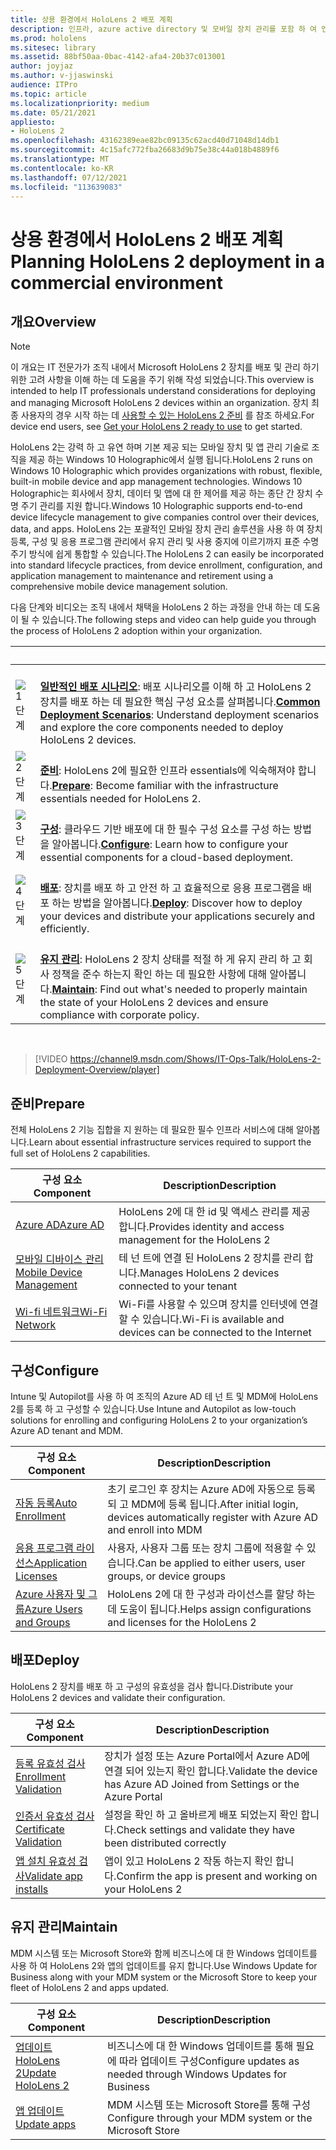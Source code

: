 ```yaml
---
title: 상용 환경에서 HoloLens 2 배포 계획
description: 인프라, azure active directory 및 모바일 장치 관리를 포함 하 여 엔터프라이즈 환경에서 HoloLens를 배포 하 고 관리 하기 위한 핵심 요구 사항에 대해 알아봅니다.
ms.prod: hololens
ms.sitesec: library
ms.assetid: 88bf50aa-0bac-4142-afa4-20b37c013001
author: joyjaz
ms.author: v-jjaswinski
audience: ITPro
ms.topic: article
ms.localizationpriority: medium
ms.date: 05/21/2021
appliesto:
- HoloLens 2
ms.openlocfilehash: 43162389eae82bc09135c62acd40d71048d14db1
ms.sourcegitcommit: 4c15afc772fba26683d9b75e38c44a018b4889f6
ms.translationtype: MT
ms.contentlocale: ko-KR
ms.lasthandoff: 07/12/2021
ms.locfileid: "113639083"
---
```

# <a name="planning-hololens-2-deployment-in-a-commercial-environment"></a><span data-ttu-id="25a37-103">상용 환경에서 HoloLens 2 배포 계획</span><span class="sxs-lookup"><span data-stu-id="25a37-103">Planning HoloLens 2 deployment in a commercial environment</span></span>

## <a name="overview"></a><span data-ttu-id="25a37-104">개요</span><span class="sxs-lookup"><span data-stu-id="25a37-104">Overview</span></span>

> [!NOTE]
> <span data-ttu-id="25a37-105">이 개요는 IT 전문가가 조직 내에서 Microsoft HoloLens 2 장치를 배포 및 관리 하기 위한 고려 사항을 이해 하는 데 도움을 주기 위해 작성 되었습니다.</span><span class="sxs-lookup"><span data-stu-id="25a37-105">This overview is intended to help IT professionals understand considerations for deploying and managing Microsoft HoloLens 2 devices within an organization.</span></span> <span data-ttu-id="25a37-106">장치 최종 사용자의 경우 시작 하는 데 [사용할 수 있는 HoloLens 2 준비](hololens2-setup.md) 를 참조 하세요.</span><span class="sxs-lookup"><span data-stu-id="25a37-106">For device end users, see [Get your HoloLens 2 ready to use](hololens2-setup.md) to get started.</span></span>

<span data-ttu-id="25a37-107">HoloLens 2는 강력 하 고 유연 하며 기본 제공 되는 모바일 장치 및 앱 관리 기술로 조직을 제공 하는 Windows 10 Holographic에서 실행 됩니다.</span><span class="sxs-lookup"><span data-stu-id="25a37-107">HoloLens 2 runs on Windows 10 Holographic which provides organizations with robust, flexible, built-in mobile device and app management technologies.</span></span> <span data-ttu-id="25a37-108">Windows 10 Holographic는 회사에서 장치, 데이터 및 앱에 대 한 제어를 제공 하는 종단 간 장치 수명 주기 관리를 지원 합니다.</span><span class="sxs-lookup"><span data-stu-id="25a37-108">Windows 10 Holographic supports end-to-end device lifecycle management to give companies control over their devices, data, and apps.</span></span> <span data-ttu-id="25a37-109">HoloLens 2는 포괄적인 모바일 장치 관리 솔루션을 사용 하 여 장치 등록, 구성 및 응용 프로그램 관리에서 유지 관리 및 사용 중지에 이르기까지 표준 수명 주기 방식에 쉽게 통합할 수 있습니다.</span><span class="sxs-lookup"><span data-stu-id="25a37-109">The HoloLens 2 can easily be incorporated into standard lifecycle practices, from device enrollment, configuration, and application management to maintenance and retirement using a comprehensive mobile device management solution.</span></span>

<span data-ttu-id="25a37-110">다음 단계와 비디오는 조직 내에서 채택을 HoloLens 2 하는 과정을 안내 하는 데 도움이 될 수 있습니다.</span><span class="sxs-lookup"><span data-stu-id="25a37-110">The following steps and video can help guide you through the process of HoloLens 2 adoption within your organization.</span></span>

| &nbsp; | &nbsp; |
|--|--|
| ![1단계](images/1green.png)| <br/> <span data-ttu-id="25a37-112">**[일반적인 배포 시나리오](hololens-requirements.md)**: 배포 시나리오를 이해 하 고 HoloLens 2 장치를 배포 하는 데 필요한 핵심 구성 요소를 살펴봅니다.</span><span class="sxs-lookup"><span data-stu-id="25a37-112">**[Common Deployment Scenarios](hololens-requirements.md)**: Understand deployment scenarios and explore the core components needed to deploy HoloLens 2 devices.</span></span> |
| ![2단계](images/2green.png)| <br/> <span data-ttu-id="25a37-114">**[준비](#prepare)**: HoloLens 2에 필요한 인프라 essentials에 익숙해져야 합니다.</span><span class="sxs-lookup"><span data-stu-id="25a37-114">**[Prepare](#prepare)**: Become familiar with the infrastructure essentials needed for HoloLens 2.</span></span> |
| ![3단계](images/3green.png) | <br/> <span data-ttu-id="25a37-116">**[구성](#configure)**: 클라우드 기반 배포에 대 한 필수 구성 요소를 구성 하는 방법을 알아봅니다.</span><span class="sxs-lookup"><span data-stu-id="25a37-116">**[Configure](#configure)**: Learn how to configure your essential components for a cloud-based deployment.</span></span> |
| ![4단계](images/4green.png) | <br/> <span data-ttu-id="25a37-118">**[배포](#deploy)**: 장치를 배포 하 고 안전 하 고 효율적으로 응용 프로그램을 배포 하는 방법을 알아봅니다.</span><span class="sxs-lookup"><span data-stu-id="25a37-118">**[Deploy](#deploy)**: Discover how to deploy your devices and distribute your applications securely and efficiently.</span></span> |
| ![5단계](images/5green.png) | <br/> <span data-ttu-id="25a37-120">**[유지 관리](#maintain)**: HoloLens 2 장치 상태를 적절 하 게 유지 관리 하 고 회사 정책을 준수 하는지 확인 하는 데 필요한 사항에 대해 알아봅니다.</span><span class="sxs-lookup"><span data-stu-id="25a37-120">**[Maintain](#maintain)**: Find out what's needed to properly maintain the state of your HoloLens 2 devices and ensure compliance with corporate policy.</span></span> |

<br/>

> [!VIDEO https://channel9.msdn.com/Shows/IT-Ops-Talk/HoloLens-2-Deployment-Overview/player]

## <a name="prepare"></a><span data-ttu-id="25a37-121">준비</span><span class="sxs-lookup"><span data-stu-id="25a37-121">Prepare</span></span>

<span data-ttu-id="25a37-122">전체 HoloLens 2 기능 집합을 지 원하는 데 필요한 필수 인프라 서비스에 대해 알아봅니다.</span><span class="sxs-lookup"><span data-stu-id="25a37-122">Learn about essential infrastructure services required to support the full set of HoloLens 2 capabilities.</span></span>

| <span data-ttu-id="25a37-123">구성 요소</span><span class="sxs-lookup"><span data-stu-id="25a37-123">Component</span></span> | <span data-ttu-id="25a37-124">Description</span><span class="sxs-lookup"><span data-stu-id="25a37-124">Description</span></span> |
|-----------|------------|
| [<span data-ttu-id="25a37-125">Azure AD</span><span class="sxs-lookup"><span data-stu-id="25a37-125">Azure AD</span></span>](hololens-identity.md) | <span data-ttu-id="25a37-126">HoloLens 2에 대 한 id 및 액세스 관리를 제공 합니다.</span><span class="sxs-lookup"><span data-stu-id="25a37-126">Provides identity and access management for the HoloLens 2</span></span>  |
| [<span data-ttu-id="25a37-127">모바일 디바이스 관리</span><span class="sxs-lookup"><span data-stu-id="25a37-127">Mobile Device Management</span></span>](hololens-mdm-configure.md)| <span data-ttu-id="25a37-128">테 넌 트에 연결 된 HoloLens 2 장치를 관리 합니다.</span><span class="sxs-lookup"><span data-stu-id="25a37-128">Manages HoloLens 2 devices connected to your tenant</span></span>  |
| [<span data-ttu-id="25a37-129">Wi-fi 네트워크</span><span class="sxs-lookup"><span data-stu-id="25a37-129">Wi-Fi Network</span></span>](hololens-commercial-infrastructure.md)| <span data-ttu-id="25a37-130">Wi-Fi를 사용할 수 있으며 장치를 인터넷에 연결할 수 있습니다.</span><span class="sxs-lookup"><span data-stu-id="25a37-130">Wi-Fi is available and devices can be connected to the Internet</span></span>  |

## <a name="configure"></a><span data-ttu-id="25a37-131">구성</span><span class="sxs-lookup"><span data-stu-id="25a37-131">Configure</span></span>

<span data-ttu-id="25a37-132">Intune 및 Autopilot를 사용 하 여 조직의 Azure AD 테 넌 트 및 MDM에 HoloLens 2를 등록 하 고 구성할 수 있습니다.</span><span class="sxs-lookup"><span data-stu-id="25a37-132">Use Intune and Autopilot as low-touch solutions for enrolling and configuring HoloLens 2 to your organization’s Azure AD tenant and MDM.</span></span>

| <span data-ttu-id="25a37-133">구성 요소</span><span class="sxs-lookup"><span data-stu-id="25a37-133">Component</span></span> | <span data-ttu-id="25a37-134">Description</span><span class="sxs-lookup"><span data-stu-id="25a37-134">Description</span></span> |
|-----------|------------|
| [<span data-ttu-id="25a37-135">자동 등록</span><span class="sxs-lookup"><span data-stu-id="25a37-135">Auto Enrollment</span></span>](hololens-enroll-mdm.md#auto-enrollment-in-mdm) | <span data-ttu-id="25a37-136">초기 로그인 후 장치는 Azure AD에 자동으로 등록 되 고 MDM에 등록 됩니다.</span><span class="sxs-lookup"><span data-stu-id="25a37-136">After initial login, devices automatically register with Azure AD and enroll into MDM</span></span>  |
| [<span data-ttu-id="25a37-137">응용 프로그램 라이선스</span><span class="sxs-lookup"><span data-stu-id="25a37-137">Application Licenses</span></span>](hololens2-cloud-connected-configure.md#application-licenses)| <span data-ttu-id="25a37-138">사용자, 사용자 그룹 또는 장치 그룹에 적용할 수 있습니다.</span><span class="sxs-lookup"><span data-stu-id="25a37-138">Can be applied to either users, user groups, or device groups</span></span>  |
| [<span data-ttu-id="25a37-139">Azure 사용자 및 그룹</span><span class="sxs-lookup"><span data-stu-id="25a37-139">Azure Users and Groups</span></span>](hololens2-cloud-connected-configure.md#azure-users-and-groups) | <span data-ttu-id="25a37-140">HoloLens 2에 대 한 구성과 라이선스를 할당 하는 데 도움이 됩니다.</span><span class="sxs-lookup"><span data-stu-id="25a37-140">Helps assign configurations and licenses for the HoloLens 2</span></span>  |

## <a name="deploy"></a><span data-ttu-id="25a37-141">배포</span><span class="sxs-lookup"><span data-stu-id="25a37-141">Deploy</span></span>

<span data-ttu-id="25a37-142">HoloLens 2 장치를 배포 하 고 구성의 유효성을 검사 합니다.</span><span class="sxs-lookup"><span data-stu-id="25a37-142">Distribute your HoloLens 2 devices and validate their configuration.</span></span> 

| <span data-ttu-id="25a37-143">구성 요소</span><span class="sxs-lookup"><span data-stu-id="25a37-143">Component</span></span> | <span data-ttu-id="25a37-144">Description</span><span class="sxs-lookup"><span data-stu-id="25a37-144">Description</span></span> |
|-----------|------------|
| [<span data-ttu-id="25a37-145">등록 유효성 검사</span><span class="sxs-lookup"><span data-stu-id="25a37-145">Enrollment Validation</span></span>](hololens2-corp-connected-deploy.md#enrollment-validation) | <span data-ttu-id="25a37-146">장치가 설정 또는 Azure Portal에서 Azure AD에 연결 되어 있는지 확인 합니다.</span><span class="sxs-lookup"><span data-stu-id="25a37-146">Validate the device has Azure AD Joined from Settings or the Azure Portal</span></span> |
| [<span data-ttu-id="25a37-147">인증서 유효성 검사</span><span class="sxs-lookup"><span data-stu-id="25a37-147">Certificate Validation</span></span>](hololens2-corp-connected-deploy.md#wi-fi-certificate-validation) | <span data-ttu-id="25a37-148">설정을 확인 하 고 올바르게 배포 되었는지 확인 합니다.</span><span class="sxs-lookup"><span data-stu-id="25a37-148">Check settings and validate they have been distributed correctly</span></span> |
| [<span data-ttu-id="25a37-149">앱 설치 유효성 검사</span><span class="sxs-lookup"><span data-stu-id="25a37-149">Validate app installs</span></span>](hololens2-corp-connected-deploy.md#validate-lob-app-install) | <span data-ttu-id="25a37-150">앱이 있고 HoloLens 2 작동 하는지 확인 합니다.</span><span class="sxs-lookup"><span data-stu-id="25a37-150">Confirm the app is present and working on your HoloLens 2</span></span> |

## <a name="maintain"></a><span data-ttu-id="25a37-151">유지 관리</span><span class="sxs-lookup"><span data-stu-id="25a37-151">Maintain</span></span>

<span data-ttu-id="25a37-152">MDM 시스템 또는 Microsoft Store와 함께 비즈니스에 대 한 Windows 업데이트를 사용 하 여 HoloLens 2와 앱의 업데이트를 유지 합니다.</span><span class="sxs-lookup"><span data-stu-id="25a37-152">Use Windows Update for Business along with your MDM system or the Microsoft Store to keep your fleet of HoloLens 2 and apps updated.</span></span>

| <span data-ttu-id="25a37-153">구성 요소</span><span class="sxs-lookup"><span data-stu-id="25a37-153">Component</span></span> | <span data-ttu-id="25a37-154">Description</span><span class="sxs-lookup"><span data-stu-id="25a37-154">Description</span></span> |
|-----------|------------|
| [<span data-ttu-id="25a37-155">업데이트 HoloLens 2</span><span class="sxs-lookup"><span data-stu-id="25a37-155">Update HoloLens 2</span></span>](hololens-updates.md) | <span data-ttu-id="25a37-156">비즈니스에 대 한 Windows 업데이트를 통해 필요에 따라 업데이트 구성</span><span class="sxs-lookup"><span data-stu-id="25a37-156">Configure updates as needed through Windows Updates for Business</span></span> |
| [<span data-ttu-id="25a37-157">앱 업데이트</span><span class="sxs-lookup"><span data-stu-id="25a37-157">Update apps</span></span>](app-deploy-overview.md) | <span data-ttu-id="25a37-158">MDM 시스템 또는 Microsoft Store를 통해 구성</span><span class="sxs-lookup"><span data-stu-id="25a37-158">Configure through your MDM system or the Microsoft Store</span></span>
